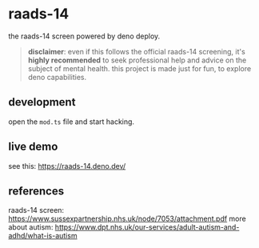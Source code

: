 # raads-14
the raads-14 screen powered by deno deploy.

>**disclaimer**: even if this follows the official raads-14 screening, it's **highly recommended** to seek professional help and advice on the subject of mental health. this project is made just for fun, to explore deno capabilities.

## development
open the `mod.ts` file and start hacking.

## live demo
see this: https://raads-14.deno.dev/

## references
raads-14 screen: https://www.sussexpartnership.nhs.uk/node/7053/attachment.pdf
more about autism: https://www.dpt.nhs.uk/our-services/adult-autism-and-adhd/what-is-autism
